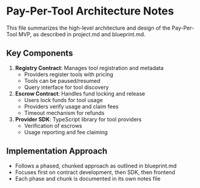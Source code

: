 # Pay-Per-Tool Architecture Notes

This file summarizes the high-level architecture and design of the Pay-Per-Tool MVP, as described in project.md and blueprint.md.

## Key Components
1. **Registry Contract**: Manages tool registration and metadata
   - Providers register tools with pricing
   - Tools can be paused/resumed
   - Query interface for tool discovery
2. **Escrow Contract**: Handles fund locking and release
   - Users lock funds for tool usage
   - Providers verify usage and claim fees
   - Timeout mechanism for refunds
3. **Provider SDK**: TypeScript library for tool providers
   - Verification of escrows
   - Usage reporting and fee claiming

## Implementation Approach
- Follows a phased, chunked approach as outlined in blueprint.md
- Focuses first on contract development, then SDK, then frontend
- Each phase and chunk is documented in its own notes file
